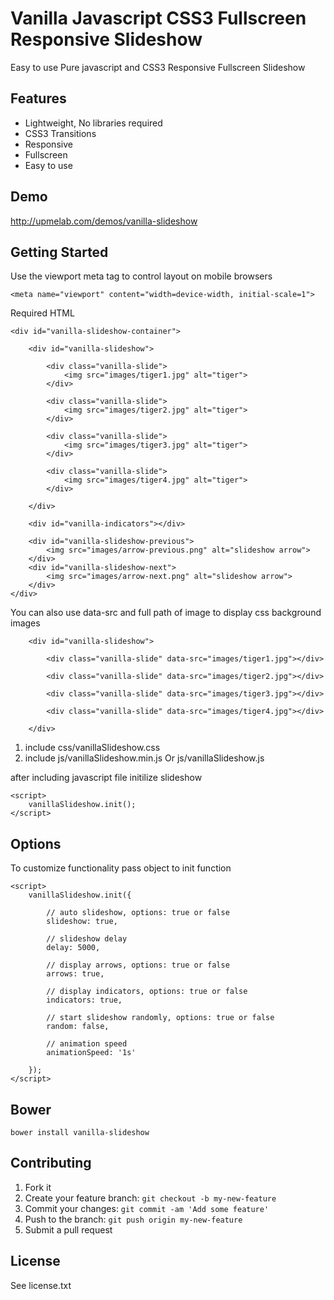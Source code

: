 # Vanilla Javascript CSS3 Fullscreen Responsive Slideshow

Easy to use Pure javascript and CSS3 Responsive Fullscreen Slideshow

## Features

- Lightweight, No libraries required
- CSS3 Transitions
- Responsive
- Fullscreen 
- Easy to use

## Demo

http://upmelab.com/demos/vanilla-slideshow

## Getting Started

Use the viewport meta tag to control layout on mobile browsers

````
<meta name="viewport" content="width=device-width, initial-scale=1">
````
Required HTML

````
<div id="vanilla-slideshow-container">

	<div id="vanilla-slideshow">
		
		<div class="vanilla-slide">
			<img src="images/tiger1.jpg" alt="tiger">
		</div>

		<div class="vanilla-slide">
			<img src="images/tiger2.jpg" alt="tiger">
		</div>
		
		<div class="vanilla-slide">
			<img src="images/tiger3.jpg" alt="tiger">
		</div>
		
		<div class="vanilla-slide">
			<img src="images/tiger4.jpg" alt="tiger">
		</div>

	</div>

	<div id="vanilla-indicators"></div>

	<div id="vanilla-slideshow-previous">
		<img src="images/arrow-previous.png" alt="slideshow arrow">
	</div>
	<div id="vanilla-slideshow-next">
		<img src="images/arrow-next.png" alt="slideshow arrow">
	</div>
</div>	
````
You can also use data-src and full path of image to display css background images

````
	<div id="vanilla-slideshow">
		
		<div class="vanilla-slide" data-src="images/tiger1.jpg"></div>

		<div class="vanilla-slide" data-src="images/tiger2.jpg"></div>
		
		<div class="vanilla-slide" data-src="images/tiger3.jpg"></div>
		
		<div class="vanilla-slide" data-src="images/tiger4.jpg"></div>

	</div>
````

1. include css/vanillaSlideshow.css
2. include js/vanillaSlideshow.min.js Or js/vanillaSlideshow.js

after including javascript file initilize slideshow

````
<script>
	vanillaSlideshow.init();
</script>
````

## Options

To customize functionality pass object to init function

````
<script>
	vanillaSlideshow.init({
		
		// auto slideshow, options: true or false
		slideshow: true,
		
		// slideshow delay
		delay: 5000,
		
		// display arrows, options: true or false
		arrows: true,
		
		// display indicators, options: true or false
		indicators: true,
	
		// start slideshow randomly, options: true or false
		random: false,
	
		// animation speed
		animationSpeed: '1s'

	});
</script>
````

## Bower

````
bower install vanilla-slideshow
````

## Contributing

1. Fork it
2. Create your feature branch: `git checkout -b my-new-feature`
3. Commit your changes: `git commit -am 'Add some feature'`
4. Push to the branch: `git push origin my-new-feature`
5. Submit a pull request

## License

See license.txt


